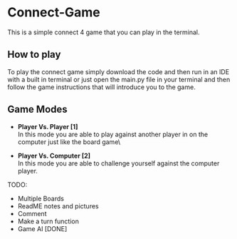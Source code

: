 # Connect-Game

This is a simple connect 4 game that you can play in the terminal.

## How to play
To play the connect game simply download the code and then run in an IDE with a built in terminal or just open the main.py file in your terminal and then follow the game instructions that will introduce you to the game.

## Game Modes
- **Player Vs. Player [1]**\
In this mode you are able to play against another player in on the computer just like the board game\

- **Player Vs. Computer [2]**\
In this mode you are able to challenge yourself against the computer player.

    



TODO:

- Multiple Boards
- ReadME notes and pictures
- Comment
- Make a turn function
- Game AI [DONE]